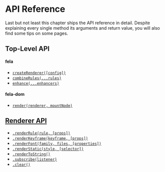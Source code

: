 # API Reference

Last but not least this chapter ships the API reference in detail. Despite explaining every single method its arguments and return value, you will also find some tips on some pages.

## Top-Level API
#### fela
* [`createRenderer([config])`](api/fela/createRenderer.md)
* [`combineRules(...rules)`](api/fela/combineRules.md)
* [`enhance(...enhancers)`](api/fela/enhance.md)

#### fela-dom
* [`render(renderer, mountNode)`](api/fela-dom/render.md)

## [Renderer API](api/fela/Renderer.md)
* [`.renderRule(rule, [props])`](api/fela/Renderer.md#renderrulerule--props)
* [`.renderKeyframe(keyframe, [props])`](api/fela/Renderer.md#renderkeyframe--props)
* [`.renderFont(family, files, [properties])`](api/fela/Renderer.md#renderfontfamily-files--properties)
* [`.renderStatic(style, [selector])`](api/fela/Renderer.md#renderstaticstyle--reference)
* [`.renderToString()`](api/fela/Renderer.md#rendertostring)
* [`.subscribe(listener)`](api/fela/Renderer.md#subscribelistener)
* [`.clear()`](api/fela/Renderer.md#clear)

